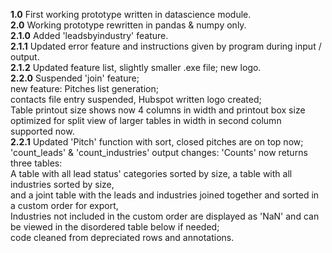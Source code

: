 <strong>1.0</strong> First working prototype written in datascience module.<br>
<strong>2.0</strong> Working prototype rewritten in pandas & numpy only.<br>
<strong>2.1.0</strong> Added 'leadsbyindustry' feature.<br>
<strong>2.1.1</strong> Updated error feature and instructions given by program during input / output.<br>
<strong>2.1.2</strong> Updated feature list, slightly smaller .exe file; new logo.<br>
<strong>2.2.0</strong> Suspended 'join' feature;<br>
new feature: Pitches list generation;<br>
contacts file entry suspended, Hubspot written logo created;<br>
Table printout size shows now 4 columns in width and printout box size optimized for split view of larger tables in width in second column supported now.<br>
<strong>2.2.1</strong> Updated 'Pitch' function with sort, closed pitches are on top now; <br>
'count_leads' & 'count_industries' output changes: 'Counts' now returns three tables: <br>
A table with all lead status' categories sorted by size, a table with all industries sorted by size,<br>
and a joint table with the leads and industries joined together and sorted in a custom order for export,<br>
Industries not included in the custom order are displayed as 'NaN' and can be viewed in the disordered table below if needed;<br>
code cleaned from depreciated rows and annotations.<br>
